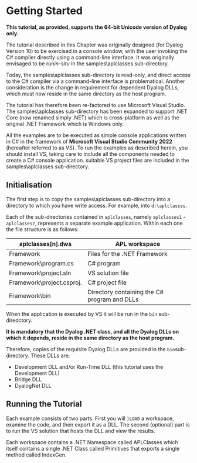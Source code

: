 # Getting Started

**This tutorial, as provided, supports the 64-bit Unicode version of Dyalog only.**

The tutorial  described in this Chapter was originally designed (for Dyalog Version 10) to be exercised in a console window, with the user invoking the C# compiler directly using a command-line interface. It was originally envisaged to be run*in-situ* in the samples\aplclasses sub-directory.

Today, the samples\aplclasses sub-directory is read-only, and direct access to the C# compiler via a command-line interface is problematical. Another consideration is the change in requirement for dependent Dyalog DLLs, which must now reside in the same directory as the host program.

The tutorial has therefore been re-factored to use Microsoft Visual Studio. The samples\aplclasses sub-directory has been expanded to support .NET Core (now renamed simply .NET) which is cross-platform as well as the original .NET Framework which is Windows only.

All the examples are to be executed as simple console applications written in C# in the framework of **Microsoft Visual Studio Community 2022** (hereafter referred to as VS). To run the examples as described herein, you should install VS, taking care to include all the components needed to create a C# console application. suitable VS project files are included in the samples\aplclasses sub-directory.

## Initialisation

The first step is to copy the samples\aplclasses sub-directory into a directory to which you have write access. For example, into `d:\aplclasses`.

Each of the sub-directories contained in `aplclasses`, namely `aplclasses1` - `aplclasses7`, represents a separate example application. Within each one the file structure is as follows:

| aplclasses[n].dws | APL workspace |
| --- | ---  |
| Framework | Files for the .NET Framework |
| Framework\program.cs | C# program |
| Framework\project.sln | VS solution file |
| Framework\project.csproj. | C# project file |
| Framework\bin | Directory containing the C# program and DLLs |

When the application is executed by VS it will be run  in the `bin` sub-diredctory.

**It is mandatory that the Dyalog .NET class, and all the Dyalog DLLs on which it depends, reside in the same directory as the host program.**

Therefore, copies of the requisite Dyalog DLLs are provided in the `bin`sub-directory. These DLLs are:

- Development DLL and/or Run-Time DLL (this tutorial uses the Development DLL)
- Bridge DLL
- DyalogNet DLL
## Running the Tutorial

Each example consists of two parts. First you will `)LOAD` a workspace, examine the code, and then export it as a DLL. The second (optional) part is to run the VS solution that hosts the DLL and view the results.

Each workspace contains a .NET Namespace called APLClasses which itself contains a single .NET Class called Primitives that exports a single method called IndexGen.
